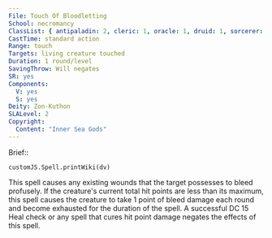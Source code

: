 ```yaml
---
File: Touch Of Bloodletting
School: necromancy
ClassList: { antipaladin: 2, cleric: 1, oracle: 1, druid: 1, sorcerer: 2, wizard: 2, witch: 2 }
CastTime: standard action
Range: touch
Targets: living creature touched
Duration: 1 round/level
SavingThrow: Will negates
SR: yes
Components:
  V: yes
  S: yes
Deity: Zon-Kuthon
SLALevel: 2
Copyright:
  Content: "Inner Sea Gods"
---
```

Brief:: 

```dataviewjs
customJS.Spell.printWiki(dv)
```

This spell causes any existing wounds that the target possesses to bleed profusely. If the creature's current total hit points are less than its maximum, this spell causes the creature to take 1 point of bleed damage each round and become exhausted for the duration of the spell. A successful DC 15 Heal check or any spell that cures hit point damage negates the effects of this spell.
